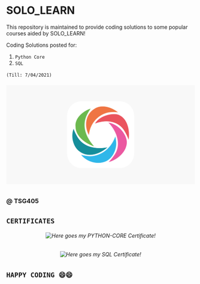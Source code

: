 # SOLO_LEARN
This repository is maintained to provide coding solutions to some popular courses aided by SOLO_LEARN! 


Coding Solutions posted for:
1) `Python Core`
2) `SQL`

`(Till: 7/04/2021)`


<h6 align="center">
   <img src="https://github.com/TSG405/SOLO_LEARN/blob/main/LOGO.png" alt="Here goes a LOGO!">
</h6>


### @ TSG405
## `CERTIFICATES`


<h6 align="center">
   <img src="https://www.sololearn.com/certificates/course/en/17205370/1073/landscape/png" alt="Here goes my PYTHON-CORE Certificate!">
</h6>


<h6 align="center">
   <img src="https://www.sololearn.com/certificates/course/en/17205370/1060/landscape/png" alt="Here goes my SQL Certificate!">
</h6>


## `HAPPY CODING 😄😄`
